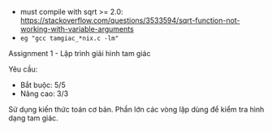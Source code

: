 - must compile with sqrt >= 2.0: https://stackoverflow.com/questions/3533594/sqrt-function-not-working-with-variable-arguments
- `eg "gcc tamgiac_*nix.c -lm"`

Assignment 1 - Lập trình giải hình tam giác

Yêu cầu: 
- Bắt buộc: 5/5
- Nâng cao: 3/3

Sử dụng kiến thức toán cơ bản.
Phần lớn các vòng lặp dùng để kiểm tra hình dạng tam giác.
